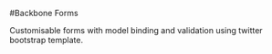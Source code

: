 #Backbone Forms

Customisable forms with model binding and validation using twitter bootstrap template.


